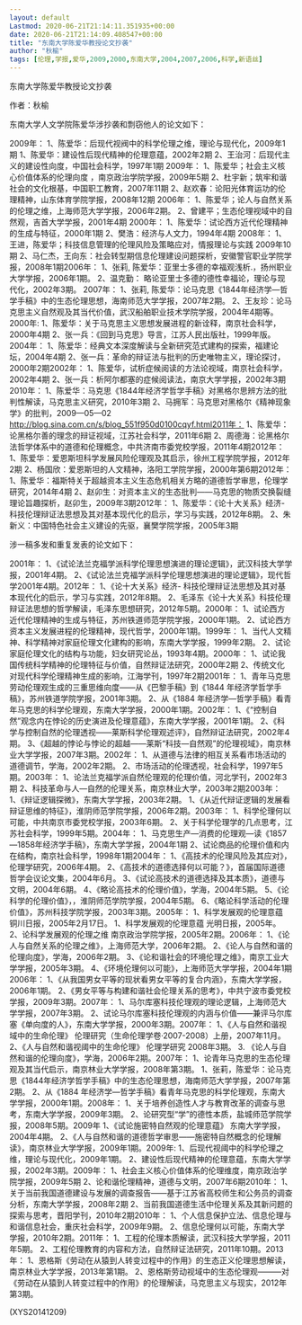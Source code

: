 ```yaml
---
layout: default
Lastmod: 2020-06-21T21:14:11.351935+00:00
date: 2020-06-21T21:14:09.408547+00:00
title: "东南大学陈爱华教授论文抄袭"
author: "秋榆"
tags: [伦理,学报,爱华,2009,2000,东南大学,2004,2007,2006,科学,新语丝]
---
```


东南大学陈爱华教授论文抄袭

作者：秋榆

东南大学人文学院陈爱华涉抄袭和剽窃他人的论文如下：

2009年：   1、陈爱华：后现代视阀中的科学伦理之维，理论与现代化，2009年1期   1、陈爱华：建设性后现代精神的伦理意蕴，2002年2期   2、王治河：后现代主义的建设性向度，中国社会科学，1997年1期 2009年：    1、陈爱华；社会主义核心价值体系的伦理向度 ，南京政治学院学报，2009年5期    2、杜宇新；筑牢和谐社会的文化根基，中国职工教育，2007年11期    2、赵欢春：论阳光体育运功的伦理精神，山东体育学院学报，2008年12期 2006年：   1、陈爱华；论人与自然关系的伦理之维，上海师范大学学报，2006年2期。   2、曾建平；生态伦理视域中的自然观，吉首大学学报，2001年4期 2000年：   1、陈爱华：试论西方近代伦理精神的生成与特征，2000年1期   2、樊浩：经济与人文力，1994年4期 2008年：  1、王进，陈爱华；科技信息管理的伦理风险及策略应对，情报理论与实践 2009年10期  2、马仁杰，王向东：社会转型期信息伦理建设问题探析，安徽警官职业学院学报，2008年1期2006年：  1、张莉, 陈爱华：亚里士多德的幸福观浅析.，扬州职业大学学报，2006年1期。  2、温克勤： 略论亚里士多德的德性幸福论，理论与现代化，2002年3期。 2007年：  1、张莉, 陈爱华：论马克思《1844年经济学—哲学手稿》中的生态伦理思想，海南师范大学学报，2007年2期。  2、王友珍：论马克思主义自然观及其当代价值，武汉船舶职业技术学院学报，2004年4期等。2000年:  1、陈爱华：关于马克思主义思想发展进程的新诠释，南京社会科学，2000年4期  2、张一兵：《回到马克思》导言，江苏人民出版社，1999年版。2004年：  1、陈爱华：经典文本深度解读与全新研究范式建构的探索，福建论坛，2004年4期  2、张一兵：革命的辩证法与批判的历史唯物主义，理论探讨，2000年2期2002年：  1、陈爱华，试析症候阅读的方法论视域，南京社会科学，2002年4期  2、张一兵：析阿尔都塞的症候阅读法，南京大学学报，2002年3期2010年：  1、陈爱华：马克思《1844年经济学哲学手稿》对黑格尔思辨方法的批判性解读，马克思主义研究，2010年3期  2、马拥军：马克思对黑格尔《精神现象学》的批判，2009—05—02  http://blog.sina.com.cn/s/blog_551f950d0100cqyf.html2011年：  1、陈爱华：论黑格尔善的理念的辩证视域，江苏社会科学，2011年6期  2、周德海：论黑格尔法哲学体系中的道德和伦理概念，中共济南市委党校学报，2011年4期2012年：   1、陈爱华：爱恩斯坦科学发展风险伦理观及其启示，徐州工程学院学报，2012年2期   2、杨国欣：爱恩斯坦的人文精神，洛阳工学院学报，2000年第6期2012年：  1、陈爱华：福斯特关于超越资本主义生态危机相关方略的道德哲学审思，伦理学研究，2014年4期  2、赵卯生：对资本主义的生态批判——马克思的物质交换裂缝理论旨趣探析，赵卯生，2009年3期2012年：   1、陈爱华：《论十大关系》经济- 科技伦理辩证法思想及其对基本现代化的启示，学习与实践，2012年8期。   2、朱新义：中国特色社会主义建设的先驱，襄樊学院学报，2005年3期

涉一稿多发和重复发表的论文如下：

2001年：  1、《试论法兰克福学派科学伦理思想演进的理论逻辑》，武汉科技大学学报，2001年4期。  2、《试论法兰克福学派科学伦理思想演进的理论逻辑》，现代哲学2001年4期。2012年：  1、《论十大关系》经济- 科技伦理辩证法思想及其对基本现代化的启示，学习与实践，2012年8期。  2、毛泽东《论十大关系》科技伦理辩证法思想的哲学解读，毛泽东思想研究，2012年5期。2000年：  1、试论西方近代伦理精神的生成与特征，苏州铁道师范学院学报，2000年1期。  2、试论西方资本主义发展进程的伦理精神，现代哲学，2000年1期。1999年：  1、当代人文精神、科学精神对家庭伦理文化建构的影响，东南大学学报，1999年2期。  2、试论家庭伦理文化的结构与功能，妇女研究论丛，1993年4期。2000年：  1、试论我国传统科学精神的伦理特征与价值，自然辩证法研究，2000年2期  2、传统文化对现代科学伦理精神生成的影响，江海学刊，1997年2期2001年：  1、青年马克思劳动伦理观生成的三重思维向度——从《巴黎手稿》到《1844 年经济学哲学手稿》，苏州铁道学院学报，2001年3期。  2、从《1884 年经济学—哲学手稿》看青年马克思的科学伦理观，东南大学学报，2000年1期。2002年：  1、《“控制自然”观念内在悖论的历史演进及伦理意蕴》，东南大学学报，2001年1期。  2、《科学与控制自然的伦理透视——莱斯科学伦理观述评》，自然辩证法研究，2002年4期。  3、《超越的悖论与悖论的超越——莱斯“科技—自然观”的伦理视域》，南京林业大学学报，2007年3期。2002年：  1、从道德与法律的相互关系看市场活动的道德调节，学海，2002年2期。  2、市场活动的伦理透视，社会科学，1997年5期。2003年：  1、论法兰克福学派自然伦理观的伦理价值，河北学刊，2002年3期  2、科技革命与人—自然的伦理关系，南京林业大学，2003年2期2003年：  1、《辩证逻辑探微》，东南大学学报，2003年2期。  1、《从近代辩证逻辑的发展看辩证思维的特征》，淮阴师范学院学报，2006年2期。2003年：  1、科学伦理何以可能，中共南京市委党校学报，2003年6期。  2、关于科学伦理学的几点思考，江苏社会科学，1999年5期。2004年：  1、马克思生产—消费的伦理观—读《1857—1858年经济学手稿》，东南大学学报，2004年1期  2、试论商品的伦理价值和内在结构，南京社会科学，1998年1期2004年：  1、《高技术的伦理风险及其应对》，伦理学研究，2006年4期。  2、《高技术的道德选择何以可能？》，首届国际道德哲学会议论文集，2004年6月。  3、《试论高技术的道德选择及其本质》，道德与文明，2004年6期。  4、《略论高技术的伦理价值》，学海，2004年5期。  5、《论科学的伦理价值》，，淮阴师范学院学报，2004年5期。  6、《略论科学活动的伦理价值》，苏州科技学院学报，2003年3期。2005年：  1、科学发展观的伦理意蕴   铜川日报，2005年2月17日。  1、科学发展观的伦理意蕴  光明日报，2005年。  2、论科学发展观的伦理之维  南京政治学院学报，2005年2期。2006年：  1、《论人与自然关系的伦理之维》，上海师范大学，2006年2期。  2、《论人与自然和谐的伦理向度》，学海，2006年2期。  3、《论和谐社会的环境伦理之维》，南京工业大学学报，2005年3期。  4、《环境伦理何以可能》，上海师范大学学报，2004年1期2006年：  1、《从我国男女平等的现状看男女平等的复合内涵》，东南大学学报，2006年1期。  2、《男女平等与构建和谐社会伦理关系的思考》，中共宁波市委党校学报，2009年3期。2007年：  1、马尔库塞科技伦理观的理论逻辑，上海师范大学学报，2007年3期。  2、试论马尔库塞科技伦理观的内涵与价值——兼评马尔库塞《单向度的人》，东南大学学报，2000年3期。2007年：  1、《人与自然和谐视域中的生命伦理》  伦理研究（生命伦理学卷·2007-2008）上册，2007年11月。  2、《人与自然和谐视阈中的生命伦理》 伦理学研究  2008年3期。  3. 《论人与自然和谐的伦理向度》，学海，2006年2期。2007年：   1、论青年马克思的生态伦理观及其当代启示，南京林业大学学报，2008年第3期。   1、张莉，陈爱华：论马克思《1844年经济学哲学手稿》中的生态伦理思想，海南师范大学学报，2007年第2期。   2、从《1884 年经济学—哲学手稿》看青年马克思的科学伦理观，东南大学学报，2000年1期。2008年：   1、关于培养创造性人才与教育改革的调查与思考，东南大学学报，2009年3期。   2、论研究型“学”的德性本质，盐城师范学院学报，2008年5期。2009年   1、《试论施密特自然观的伦理意蕴》  东南大学学报，2004年4期。   2、《人与自然和谐的道德哲学审思——施密特自然概念的伦理解读》，南京林业大学学报，2009年1期。2009年:   1、后现代视阈中的科学伦理之维，理论与现代化，2009年1期。   2、建设性后现代精神的伦理意蕴，东南大学学报，2002年3期。2009年：   1、社会主义核心价值体系的伦理维度，南京政治学院学报，2009年5期   2、论和谐伦理精神，道德与文明，2007年6期2010年：   1、关于当前我国道德建设与发展的调查报告——基于江苏省高校师生和公务员的调查分析，东南大学学报，2008年2期   2、当前我国道德生活中伦理关系及其新问题的探索与思考，晋阳学刊，2010年2期2010年：   1、个人信息保护立法、信息伦理与和谐信息社会，重庆社会科学，2009年9期。   2、信息伦理何以可能，东南大学学报，2010年2期。2011年：   1、工程的伦理本质解读，武汉科技大学学报，2011年5期。   2、工程伦理教育的内容和方法，自然辩证法研究，2011年10期。2013年：   1、恩格斯《劳动在从猿到人转变过程中的作用》的生态正义伦理思想解读，南京林业大学学报，2013年第1期。   2、恩格斯劳动视域中的生态伦理观———对《劳动在从猿到人转变过程中的作用》的伦理解读，马克思主义与现实，2012年第3期。

(XYS20141209)

